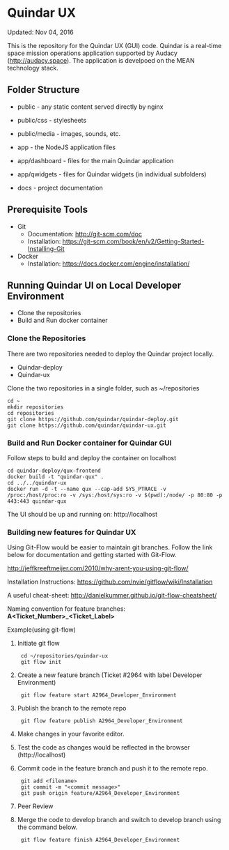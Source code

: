 # Quindar UX
Updated: Nov 04, 2016

This is the repository for the Quindar UX (GUI) code. Quindar is a real-time space mission operations application supported by Audacy (http://audacy.space). The application is develpoed on the MEAN technology stack.



## Folder Structure

* public        - any static content served directly by nginx
 * public/css    - stylesheets
 * public/media  - images, sounds, etc.

* app           - the NodeJS application files
 * app/dashboard     - files for the main Quindar application
 * app/qwidgets      - files for Quindar widgets (in individual subfolders)

* docs          - project documentation


## Prerequisite Tools

* Git
  * Documentation: http://git-scm.com/doc 
  * Installation: https://git-scm.com/book/en/v2/Getting-Started-Installing-Git
* Docker
  * Installation: https://docs.docker.com/engine/installation/
  
## Running Quindar UI on Local Developer Environment  

* Clone the repositories
* Build and Run docker container

### Clone the Repositories
There are two repositories needed to deploy the Quindar project locally. 
* Quindar-deploy
* Quindar-ux

Clone the two repositories in a single folder, such as ~/repositories

    cd ~
    mkdir repositories
    cd repositories
    git clone https://github.com/quindar/quindar-deploy.git
    git clone https://github.com/quindar/quindar-ux.git
    
### Build and Run Docker container for Quindar GUI
Follow steps to build and deploy the container on localhost

    cd quindar-deploy/qux-frontend
    docker build -t "quindar-qux" .
    cd ../../quindar-ux
    docker run -d -t --name qux --cap-add SYS_PTRACE -v /proc:/host/proc:ro -v /sys:/host/sys:ro -v $(pwd):/node/ -p 80:80 -p 443:443 quindar-qux

The UI should be up and running on: http://localhost

### Building new features for Quindar UX
Using Git-Flow would be easier to maintain git branches. Follow the link below for documentation and getting started with Git-Flow.

http://jeffkreeftmeijer.com/2010/why-arent-you-using-git-flow/

Installation Instructions: https://github.com/nvie/gitflow/wiki/Installation

A useful cheat-sheet: http://danielkummer.github.io/git-flow-cheatsheet/ 

Naming convention for feature branches: 
**A\<Ticket_Number\>_\<Ticket_Label\>**

Example(using git-flow)

1. Initiate git flow
        
        cd ~/repositories/quindar-ux
        git flow init

2. Create a new feature branch (Ticket #2964 with label Developer Environment)

        git flow feature start A2964_Developer_Environment

3. Publish the branch to the remote repo
        
        git flow feature publish A2964_Developer_Environment

4. Make changes in your favorite editor.
5. Test the code as changes would be reflected in the browser (http://localhost)
6. Commit code in the feature branch and push it to the remote repo.
        
        git add <filename>
        git commit -m "<commit message>"
        git push origin feature/A2964_Developer_Environment

7. Peer Review
8. Merge the code to develop branch and switch to develop branch using the command below.

        git flow feature finish A2964_Developer_Environment
 
